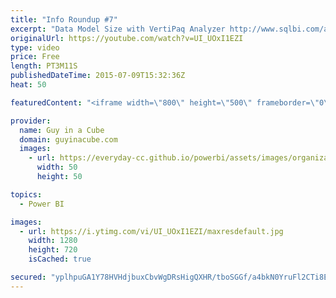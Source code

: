 ```yaml
---
title: "Info Roundup #7"
excerpt: "Data Model Size with VertiPaq Analyzer http://www.sqlbi.com/articles/data-model-size-with-vertipaq-analyzer/  Easier to use Web Sample for Power BI Rest APIs https://github.com/PowerBI/getting-started-web-app-asp.net  Refresh for on-premises sources is here! http://blogs.msdn.com/b/powerbi/archive/2015/07/07/refresh-for-on-premises-sources-is-here.aspx"
originalUrl: https://youtube.com/watch?v=UI_UOxI1EZI
type: video
price: Free
length: PT3M11S
publishedDateTime: 2015-07-09T15:32:36Z
heat: 50

featuredContent: "<iframe width=\"800\" height=\"500\" frameborder=\"0\" src=\"https://www.youtube.com/embed/UI_UOxI1EZI\" allow=\"accelerometer; autoplay; encrypted-media; gyroscope; picture-in-picture\" allowfullscreen></iframe>"

provider:
  name: Guy in a Cube
  domain: guyinacube.com
  images:
    - url: https://everyday-cc.github.io/powerbi/assets/images/organizations/guyinacube.com-50x50.jpg
      width: 50
      height: 50

topics:
  - Power BI

images:
  - url: https://i.ytimg.com/vi/UI_UOxI1EZI/maxresdefault.jpg
    width: 1280
    height: 720
    isCached: true

secured: "yplhpuGA1Y78HVHdjbuxCbvWgDRsHigQXHR/tboSGGf/a4bkN0YruFl2CTi8EZpU4veylFh/EZ4JuwOp4qWPp4GrUk/QquEUKDcAJXatK/AWgLpn4R+ynLx27fIfH4YBzP8jNH7wHMPgeBCDLIUjMtdglQZInNXZBOXPzzWz6BbU+p0YiY02mBT40E95FPxbeaXtfUxTqZRoWnzUfKiGPlpm4PD0obxIswtE9HlQGS+QENEOtEUIKIG9Nl9KHpEH9tsy+tAkqU3aizjxYPSRuvxSze25xY/DqijPksoAL/cHPE6vo6G2NkV3a816tpmTfl91lBySyFGBDGMTfMe/4PeiAKUURsGjSem/whasCa5y0+nRzcatIEpQqAO5FzGLvFTMJ2WkPebjut2tBIbreGP73FSy2lvilzhoQZFGLB8=;qF71JkXFi5HFWGXH2EQgKQ=="
---
```


